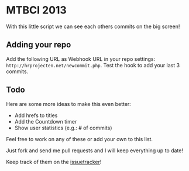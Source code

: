 MTBCI 2013
===============

With this little script we can see each others commits on the big screen!

Adding your repo
--------
Add the following URL as Webhook URL in your repo settings: `http://hrprojecten.net/newcommit.php`.
Test the hook to add your last 3 commits.

Todo
--------
Here are some more ideas to make this even better:

- Add hrefs to titles
- Add the Countdown timer
- Show user statistics (e.g.: # of commits)

Feel free to work on any of these or add your own to this list.

Just fork and send me pull requests and I will keep everything up to date!

Keep track of them on the [issuetracker](https://github.com/christianvermeulen/mtbci2013/issues?state=open)!
